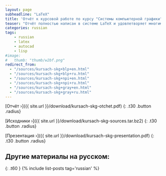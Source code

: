 ```yaml
---
layout: page
subheadline: "LaTeX"
title: 'Отчёт к курсовой работе по курсу "Системы компьютерной графики"'
teaser: "Отчёт полностью написан в системе LaTeX и удовлетворяет многим ГОСТам. Может быть полезен при решении различных проблем и сложностей приведения TeX/LaTeX документа к надлежащему виду. Кстати, нормальные AutoLISP программы в интернете сейчас тоже редко встретишь. Так что можент ещё и сама суть курсовой кому поможет..."
categories: russian
tags:
    - russian
    - latex
    - autocad
    - lisp
#image:
#   thumb: "thumb/w2bf.png"
redirect_from:
  - "/sources/kursach-skg+blp+en.html"
  - "/sources/kursach-skg+blp+ru.html"
  - "/sources/kursach-skg+npi+en.html"
  - "/sources/kursach-skg+npi+ru.html"
  - "/sources/kursach-skg+gray+en.html"
  - "/sources/kursach-skg+gray+ru.html"
---
```


[Отчёт ›]({{ site.url }}/download/kursach-skg-otchet.pdf)
{: .t30 .button .radius}

[Исходники ›]({{ site.url }}/download/kursach-skg-sources.tar.bz2)
{: .t30 .button .radius}

[Презентация ›]({{ site.url }}/download/kursach-skg-presentation.pdf)
{: .t30 .button .radius}


## Другие материалы на русском:
{: .t60 }
{% include list-posts tag='russian' %}
